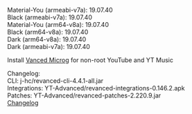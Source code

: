 Material-You (armeabi-v7a): 19.07.40  
Black (armeabi-v7a): 19.07.40  
Material-You (arm64-v8a): 19.07.40  
Black (arm64-v8a): 19.07.40  
Dark (arm64-v8a): 19.07.40  
Dark (armeabi-v7a): 19.07.40  

Install [Vanced Microg](https://github.com/inotia00/VancedMicroG/releases) for non-root YouTube and YT Music  

Changelog:  
CLI: j-hc/revanced-cli-4.4.1-all.jar  
Integrations: YT-Advanced/revanced-integrations-0.146.2.apk  
Patches: YT-Advanced/revanced-patches-2.220.9.jar  
[Changelog](https://github.com/YT-Advanced/ReX-patches/releases/tag/v2.220.9)  
